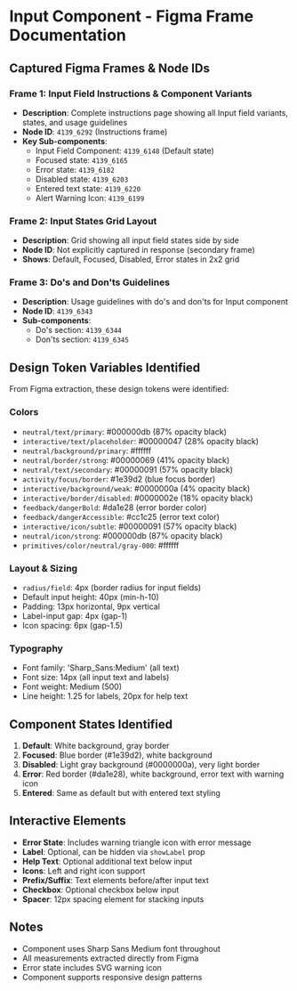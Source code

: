 # Input Component - Figma Frame Documentation

## Captured Figma Frames & Node IDs

### Frame 1: Input Field Instructions & Component Variants
- **Description**: Complete instructions page showing all Input field variants, states, and usage guidelines
- **Node ID**: `4139_6292` (Instructions frame)
- **Key Sub-components**:
  - Input Field Component: `4139_6148` (Default state)
  - Focused state: `4139_6165`
  - Error state: `4139_6182` 
  - Disabled state: `4139_6203`
  - Entered text state: `4139_6220`
  - Alert Warning Icon: `4139_6199`

### Frame 2: Input States Grid Layout
- **Description**: Grid showing all input field states side by side
- **Node ID**: Not explicitly captured in response (secondary frame)
- **Shows**: Default, Focused, Disabled, Error states in 2x2 grid

### Frame 3: Do's and Don'ts Guidelines
- **Description**: Usage guidelines with do's and don'ts for Input component
- **Node ID**: `4139_6343`
- **Sub-components**:
  - Do's section: `4139_6344`
  - Don'ts section: `4139_6345`

## Design Token Variables Identified

From Figma extraction, these design tokens were identified:

### Colors
- `neutral/text/primary`: #000000db (87% opacity black)
- `interactive/text/placeholder`: #00000047 (28% opacity black)  
- `neutral/background/primary`: #ffffff
- `neutral/border/strong`: #00000069 (41% opacity black)
- `neutral/text/secondary`: #00000091 (57% opacity black)
- `activity/focus/border`: #1e39d2 (blue focus border)
- `interactive/background/weak`: #0000000a (4% opacity black)
- `interactive/border/disabled`: #0000002e (18% opacity black)
- `feedback/dangerBold`: #da1e28 (error border color)
- `feedback/dangerAccessible`: #cc1c25 (error text color)
- `interactive/icon/subtle`: #00000091 (57% opacity black)
- `neutral/icon/strong`: #000000db (87% opacity black)
- `primitives/color/neutral/gray-000`: #ffffff

### Layout & Sizing
- `radius/field`: 4px (border radius for input fields)
- Default input height: 40px (min-h-10)
- Padding: 13px horizontal, 9px vertical
- Label-input gap: 4px (gap-1)
- Icon spacing: 6px (gap-1.5)

### Typography
- Font family: 'Sharp_Sans:Medium' (all text)
- Font size: 14px (all input text and labels)
- Font weight: Medium (500)
- Line height: 1.25 for labels, 20px for help text

## Component States Identified

1. **Default**: White background, gray border
2. **Focused**: Blue border (#1e39d2), white background  
3. **Disabled**: Light gray background (#0000000a), very light border
4. **Error**: Red border (#da1e28), white background, error text with warning icon
5. **Entered**: Same as default but with entered text styling

## Interactive Elements

- **Error State**: Includes warning triangle icon with error message
- **Label**: Optional, can be hidden via `showLabel` prop
- **Help Text**: Optional additional text below input
- **Icons**: Left and right icon support
- **Prefix/Suffix**: Text elements before/after input text
- **Checkbox**: Optional checkbox below input
- **Spacer**: 12px spacing element for stacking inputs

## Notes
- Component uses Sharp Sans Medium font throughout
- All measurements extracted directly from Figma
- Error state includes SVG warning icon
- Component supports responsive design patterns